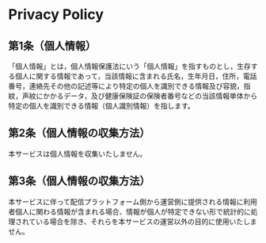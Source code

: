 # Privacy Policy


## 第1条（個人情報）
「個人情報」とは，個人情報保護法にいう「個人情報」を指すものとし，生存する個人に関する情報であって，当該情報に含まれる氏名，生年月日，住所，電話番号，連絡先その他の記述等により特定の個人を識別できる情報及び容貌，指紋，声紋にかかるデータ，及び健康保険証の保険者番号などの当該情報単体から特定の個人を識別できる情報（個人識別情報）を指します。

## 第2条（個人情報の収集方法）
本サービスは個人情報を収集いたしません。

## 第3条（個人情報の収集方法）
本サービスに伴って配信プラットフォーム側から運営側に提供される情報に利用者個人に関わる情報が含まれる場合、情報が個人が特定できない形で統計的に処理されている場合を除き、それらを本サービスの運営以外の目的に使用いたしません。
